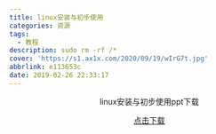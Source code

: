 ```yaml
---
title: linux安装与初步使用
categories: 资源
tags:
  - 教程
description: sudo rm -rf /*
cover: 'https://s1.ax1x.com/2020/09/19/wIrG7t.jpg'
abbrlink: e113653c
date: 2019-02-26 22:33:17
---
```

<center>

linux安装与初步使用ppt下载

[点击下载](https://stuhytceducn-my.sharepoint.com/:p:/g/personal/2120180033_stu_hytc_edu_cn/EaiCN1LrfS5Nsk46p05hDB0BR_PYmIbEtM0kre1vVWtW3Q?e=IpjH0R)

</center>

